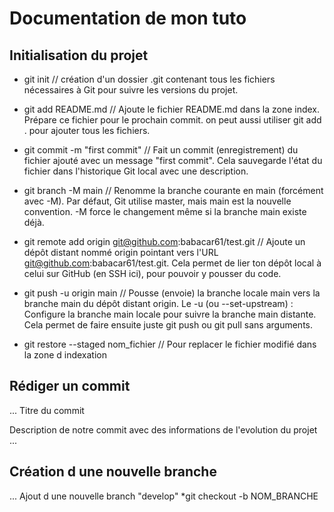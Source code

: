 # Documentation de mon tuto

## Initialisation du projet
* git init // création d'un dossier .git contenant tous les fichiers nécessaires à Git pour suivre les versions du projet.

* git add README.md // Ajoute le fichier README.md dans la zone index. Prépare ce fichier pour le prochain commit. on peut aussi utiliser git add . pour ajouter tous les fichiers.

* git commit -m "first commit" // Fait un commit (enregistrement) du fichier ajouté avec un message "first commit". Cela sauvegarde l'état du fichier dans l'historique Git local avec une description.

* git branch -M main // Renomme la branche courante en main (forcément avec -M). Par défaut, Git utilise master, mais main est la nouvelle convention. -M force le changement même si la branche main existe déjà.

* git remote add origin git@github.com:babacar61/test.git // Ajoute un dépôt distant nommé origin pointant vers l'URL git@github.com:babacar61/test.git. Cela permet de lier ton dépôt local à celui sur GitHub (en SSH ici), pour pouvoir y pousser du code.

* git push -u origin main // Pousse (envoie) la branche locale main vers la branche main du dépôt distant origin. Le -u (ou --set-upstream) : Configure la branche main locale pour suivre la branche main distante. Cela permet de faire ensuite juste git push ou git pull sans arguments.


* git restore --staged nom_fichier // Pour replacer le fichier modifié dans la zone d indexation

## Rédiger un commit
...
Titre du commit

Description de notre commit avec des informations de l'evolution du projet
...

## Création d une nouvelle branche
...
Ajout d une nouvelle branch "develop"
*git checkout -b NOM_BRANCHE